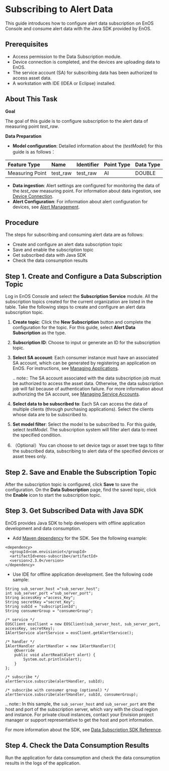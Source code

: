 # Subscribing to Alert Data

This guide introduces how to configure alert data subscription on EnOS Console and consume alert data with the Java SDK provided by EnOS.

## Prerequisites

- Access permission to the Data Subscription module.
- Device connection is completed, and the devices are uploading data to EnOS.
- The service account (SA) for subscribing data has been authorized to access asset data.
- A workstation with IDE (IDEA or Eclipse) installed.

## About This Task

**Goal**

The goal of this guide is to configure subscription to the alert data of measuring point *test_raw*.

**Data Preparation**

- **Model configuration**: Detailed information about the (*testModel*) for this guide is as follows：

| Feature Type  | Name     | Identifier | Point Type | Data Type |
|:--------------|:---------|:-----------|:-----------|:----------|
| Measuring Point | test_raw | test_raw   | AI         | DOUBLE    |

- **Data ingestion**: Alert settings are configured for monitoring the data of the *test_raw* measuring point. For information about data ingestion, see [Device Connection](/docs/device-connection/en/latest/quickstart/gettingstarted_device_connection.html).
- **Alert Configuration**: For information about alert configuration for devices, see [Alert Management](/docs/device-connection/en/latest/howto/alert/alert_overview.html).

## Procedure

The steps for subscribing and consuming alert data are as follows:

- Create and configure an alert data subscription topic
- Save and enable the subscription topic
- Get subscribed data with Java SDK
- Check the data consumption results

## Step 1. Create and Configure a Data Subscription Topic

Log in EnOS Console and select the **Subscription Service** module. All the subscription topics created for the current organization are listed in the table. Take the following steps to create and configure an alert data subscription topic.

1. **Create topic**: Click the **New Subscription** button and complete the configuration for the topic. For this guide, select **Alert Data Subscription** as the type.

2. **Subscription ID**: Choose to input or generate an ID for the subscription topic.

3. **Select SA account**: Each consumer instance must have an associated SA account, which can be generated by registering an application on EnOS. For instructions, see [Managing Applications](/docs/app-development/en/latest/managing_apps.html).

   .. note:: The SA account associated with the data subscription job must be authorized to access the asset data. Otherwise, the data subscription job will fail because of authentication failure. For more information about authorizing the SA account, see [Managing Service Accounts](/docs/iam/en/latest/howto/service_account/managing_service_account.html).

4. **Select data to be subscribed to**: Each SA can access the data of multiple clients (through purchasing applications). Select the clients whose data are to be subscribed to.

5. **Set model filter**: Select the model to be subscribed to. For this guide, select *testModel*. The subscription system will filter alert data to meet the specified condition.

6. （Optional）You can choose to set device tags or asset tree tags to filter the subscribed data, subscribing to alert data of the specified devices or asset trees only.

## Step 2. Save and Enable the Subscription Topic

After the subscription topic is configured, click **Save** to save the configuration. On the **Data Subscription** page, find the saved topic, click the **Enable** icon to start the subscription topic.

## Step 3. Get Subscribed Data with Java SDK

EnOS provides Java SDK to help developers with offline application development and data consumption.

- Add [Maven dependency](https://mvnrepository.com/artifact/com.envisioniot/enos-subscribe) for the SDK. See the following example:

```
<dependency>
  <groupId>com.envisioniot</groupId>
  <artifactId>enos-subscribe</artifactId>
  <version>2.3.0</version>
</dependency>
```

- Use IDE for offline application development. See the following code sample:

```
String sub_server_host ="sub_server_host";
int sub_server_port ="sub_server_port";
String accessKey ="access_Key";
String secretKey ="secret_Key";
String subId = "subscriptionId";
String consumerGroup = "consumerGroup";

/* service */
EOSClient eosClient = new EOSClient(sub_server_host, sub_server_port, accessKey, secretKey);
IAlertService alertService = eosClient.getAlertService();

/* handler */
IAlertHandler alertHandler = new IAlertHandler(){
    @Override
    public void alertRead(Alert alert) {
        System.out.println(alert);
    }
};

/* subscribe */
alertService.subscribe(alertHandler, subId);

/* subscribe with consumer group (optional) */
alertService.subscribe(alertHandler, subId, consumerGroup);
```

.. note:: In this sample, the `sub_server_host` and `sub_server_port` are the host and port of the subscription server, which vary with the cloud region and instance. For private cloud instances, contact your Envision project manager or support representative to get the host and port information.

For more information about the SDK, see [Data Subscription SDK Reference](../reference/data_subscription_sdk).

## Step 4. Check the Data Consumption Results

Run the application for data consumption and check the data consumption results in the logs of the application.

